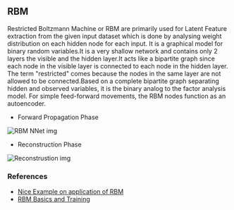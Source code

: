 ## RBM 

Restricted Boltzmann Machine or RBM are primarily used for Latent Feature extraction from the given input dataset which is done by analysing weight distribution on each hidden node for each input.
It is a graphical model for binary random variables.It is a very shallow network and contains only 2 layers the visible and the hidden layer.It acts like a bipartite graph since each node in the visible layer is connected to each node in the hidden layer. The term "restricted" comes because the nodes in the same layer are not allowed to be connected.Based on a complete bipartite graph separating hidden and observed variables, it is the binary analog to the factor analysis model.
For simple feed-forward movements, the RBM nodes function as an autoencoder.

* Forward Propagation Phase


![RBM NNet img](https://deeplearning4j.org/img/multiple_inputs_RBM.png)

* Reconstruction Phase


![Reconstrustion img](https://deeplearning4j.org/img/reconstruction_RBM.png)

### References
* [Nice Example on application of RBM](http://blog.echen.me/2011/07/18/introduction-to-restricted-boltzmann-machines/)
* [RBM Basics and Training](https://deeplearning4j.org/restrictedboltzmannmachine)



